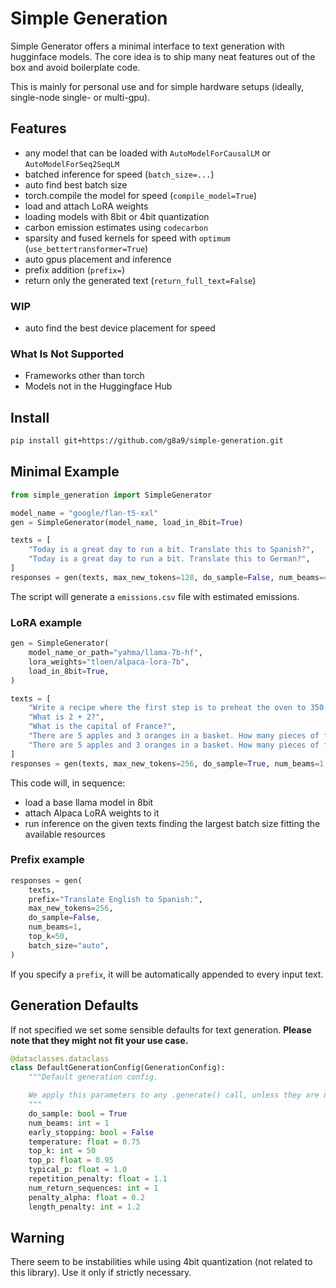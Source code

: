 # Simple Generation

Simple Generator offers a minimal interface to text generation with hugginface models. The core idea is to ship many neat features out of the box and avoid boilerplate code.

This is mainly for personal use and for simple hardware setups (ideally, single-node single- or multi-gpu).

## Features

- any model that can be loaded with `AutoModelForCausalLM` or `AutoModelForSeq2SeqLM`
- batched inference for speed (`batch_size=...`)
- auto find best batch size
- torch.compile the model for speed (`compile_model=True`)
- load and attach LoRA weights
- loading models with 8bit or 4bit quantization 
- carbon emission estimates using `codecarbon`
- sparsity and fused kernels for speed with `optimum` (`use_bettertransformer=True`)
- auto gpus placement and inference
- prefix addition (`prefix=`)
- return only the generated text (`return_full_text=False`)

### WIP

- auto find the best device placement for speed

### What Is Not Supported

- Frameworks other than torch
- Models not in the Huggingface Hub

## Install

```bash
pip install git+https://github.com/g8a9/simple-generation.git
```

## Minimal Example

```python
from simple_generation import SimpleGenerator

model_name = "google/flan-t5-xxl"
gen = SimpleGenerator(model_name, load_in_8bit=True)

texts = [
    "Today is a great day to run a bit. Translate this to Spanish?",
    "Today is a great day to run a bit. Translate this to German?",
]
responses = gen(texts, max_new_tokens=128, do_sample=False, num_beams=4)
```

The script will generate a `emissions.csv` file with estimated emissions.

### LoRA example

```python
gen = SimpleGenerator(
    model_name_or_path="yahma/llama-7b-hf",
    lora_weights="tloen/alpaca-lora-7b",
    load_in_8bit=True,
)

texts = [
    "Write a recipe where the first step is to preheat the oven to 350 degrees.",
    "What is 2 + 2?",
    "What is the capital of France?",
    "There are 5 apples and 3 oranges in a basket. How many pieces of fruit are in the basket?",
    "There are 5 apples and 3 oranges in a basket. How many pieces of fruit are in the basket? Let's think step by step.",
]
responses = gen(texts, max_new_tokens=256, do_sample=True, num_beams=1, batch_size="auto")
```

This code will, in sequence:
- load a base llama model in 8bit
- attach Alpaca LoRA weights to it
- run inference on the given texts finding the largest batch size fitting the available resources

### Prefix example

```python
responses = gen(
    texts,
    prefix="Translate English to Spanish:",
    max_new_tokens=256,
    do_sample=False,
    num_beams=1,
    top_k=50,
    batch_size="auto",
)
```

If you specify a `prefix`, it will be automatically appended to every input text.


## Generation Defaults

If not specified we set some sensible defaults for text generation. **Please note that they might not fit your use case.**

```python
@dataclasses.dataclass
class DefaultGenerationConfig(GenerationConfig):
    """Default generation config.

    We apply this parameters to any .generate() call, unless they are not overridden.
    """
    do_sample: bool = True
    num_beams: int = 1
    early_stopping: bool = False
    temperature: float = 0.75
    top_k: int = 50
    top_p: float = 0.95
    typical_p: float = 1.0
    repetition_penalty: float = 1.1
    num_return_sequences: int = 1
    penalty_alpha: float = 0.2
    length_penalty: int = 1.2
```

## Warning

There seem to be instabilities while using 4bit quantization (not related to this library). Use it only if strictly necessary.
